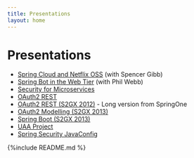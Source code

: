 ```yaml
---
title: Presentations
layout: home
---
```


# Presentations

* [Spring Cloud and Netflix OSS](decks/cloud-boot-netflix.html) (with Spencer Gibb)
* [Spring Bot in the Web Tier](decks/spring-boot-for-the-web-tier.html) (with Phil Webb)
* [Security for Microservices](decks/microservice-security.html)
* [OAuth2 REST](decks/oauth-rest.html)
* [OAuth2 REST (S2GX 2012)](decks/oauth-rest-s2gx.html) - Long version from SpringOne</li>
* [OAuth2 Modelling (S2GX 2013)](decks/oauth-model-s2gx.html)
* [Spring Boot (S2GX 2013)](decks/spring-boot-intro.html)
* [UAA Project](decks/uaa-project.html)
* [Spring Security JavaConfig](decks/javaconfig.html)

{%include README.md %}
